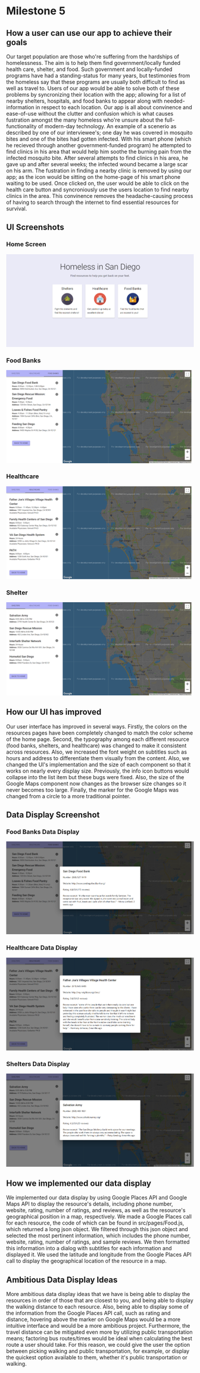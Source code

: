 # Milestone 5

## How a user can use our app to achieve their goals

Our target population are those who're suffering from the hardships of homelessness. The aim is to help them find government/locally funded health care, shelter, and food. Such government and locally-funded programs have had a standing-status for many years, but testimonies from the homeless say that these programs are usually both difficult to find as well as travel to. Users of our app would be able to solve both of these problems by syncronizing their location with the app; allowing for a list of nearby shelters, hospitals, and food banks to appear along with needed-information in respect to each location. Our app is all about convinence and ease-of-use without the clutter and confusion which is what causes fustration amongst the many homeless who're unsure about the full-functionality of modern-day technology. An example of a scenerio as described by one of our interviewee's; one day he was covered in mosquito bites and one of the bites had gotten infected. With his smart phone (which he recieved through another government-funded program) he attempted to find clinics in his area that would help him soothe the burning pain from the infected mosquito bite. After several attempts to find clinics in his area, he gave up and after several weeks; the infected wound became a large scar on his arm. The fustration in finding a nearby clinic is removed by using our app; as the icon would be sitting on the home-page of his smart phone waiting to be used. Once clicked on, the user would be able to click on the health care button and syncroniously use the users location to find nearby clinics in the area. This convinence removes the headache-causing process of having to search through the internet to find essential resources for survival.

## UI Screenshots

### Home Screen
![Home Screen](images/ui1.png)

### Food Banks
![Food Banks](images/Food3.png)

### Healthcare
![Healthcare](images/Health3.png)

### Shelter
![Shelter](images/Shelter3.png)

## How our UI has improved

Our user interface has improved in several ways. Firstly, the colors on the resources pages have been completely changed to match the color scheme of the home page. Second, the typography among each different resource (food banks, shelters, and healthcare) was changed to make it consistent across resources. Also, we increased the font weight on subtitles such as hours and address to differentiate them visually from the content. Also, we changed the UI's implementation and the size of each component so that it works on nearly every display size. Previously, the info icon buttons would collapse into the list item but these bugs were fixed. Also, the size of the Google Maps component now changes as the browser size changes so it never becomes too large. Finally, the marker for the Google Maps was changed from a circle to a more traditional pointer. 

## Data Display Screenshot

### Food Banks Data Display
![Data Display](images/DataDisplay.png)

### Healthcare Data Display
![Data Display](images/DataDisplay2.png)

### Shelters Data Display
![Data Display](images/DataDisplay3.png)

## How we implemented our data display

We implemented our data display by using Google Places API and Google Maps API to display the resource's details, including phone number, website, rating, number of ratings, and reviews, as well as the resource's geographical position in a map, respectively. We made a Google Places call for each resource, the code of which can be found in src/pages/Food.js, which returned a long json object. We filtered through this json object and selected the most pertinent information, which includes the phone number, website, rating, number of ratings, and sample reviews. We then formatted this information into a dialog with subtitles for each information and displayed it. We used the latitude and longitude from the Google Places API call to display the geographical location of the resource in a map. 

## Ambitious Data Display Ideas

More ambitious data display ideas that we have is being able to display the resources in order of those that are closest to you, and being able to display the walking distance to each resource. Also, being able to display some of the information from the Google Places API call, such as rating and distance, hovering above the marker on Google Maps would be a more intuitive interface and would be a more ambitious project. Furthermore, the travel distance can be mitigated even more by utilizing public transportation means; factoring bus routes/times would be ideal when calculating the best route a user should take. For this reason, we could give the user the option between picking walking and public transportation, for example, or display the quickest option available to them, whether it's public transportation or walking. 


